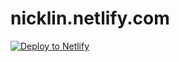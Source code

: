 # nicklin.netlify.com

<a href="https://app.netlify.com/start/deploy?repository=https://github.com/yeion7/nataliaacevedo&amp;stack=cms"><img src="https://www.netlify.com/img/deploy/button.svg" alt="Deploy to Netlify"></a>

